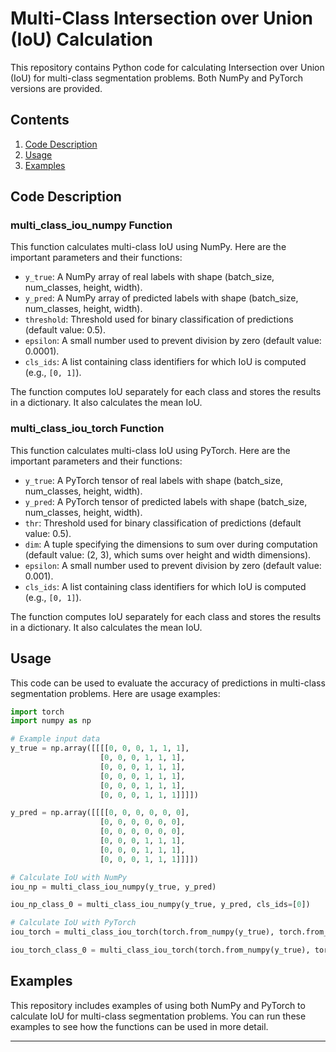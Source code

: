 # Multi-Class Intersection over Union (IoU) Calculation

This repository contains Python code for calculating Intersection over Union (IoU) for multi-class segmentation problems. Both NumPy and PyTorch versions are provided.

## Contents
1. [Code Description](#code-description)
2. [Usage](#usage)
3. [Examples](#examples)

## Code Description

### multi_class_iou_numpy Function
This function calculates multi-class IoU using NumPy. Here are the important parameters and their functions:

- `y_true`: A NumPy array of real labels with shape (batch_size, num_classes, height, width).
- `y_pred`: A NumPy array of predicted labels with shape (batch_size, num_classes, height, width).
- `threshold`: Threshold used for binary classification of predictions (default value: 0.5).
- `epsilon`: A small number used to prevent division by zero (default value: 0.0001).
- `cls_ids`: A list containing class identifiers for which IoU is computed (e.g., `[0, 1]`).

The function computes IoU separately for each class and stores the results in a dictionary. It also calculates the mean IoU.

### multi_class_iou_torch Function
This function calculates multi-class IoU using PyTorch. Here are the important parameters and their functions:

- `y_true`: A PyTorch tensor of real labels with shape (batch_size, num_classes, height, width).
- `y_pred`: A PyTorch tensor of predicted labels with shape (batch_size, num_classes, height, width).
- `thr`: Threshold used for binary classification of predictions (default value: 0.5).
- `dim`: A tuple specifying the dimensions to sum over during computation (default value: (2, 3), which sums over height and width dimensions).
- `epsilon`: A small number used to prevent division by zero (default value: 0.001).
- `cls_ids`: A list containing class identifiers for which IoU is computed (e.g., `[0, 1]`).

The function computes IoU separately for each class and stores the results in a dictionary. It also calculates the mean IoU.

## Usage

This code can be used to evaluate the accuracy of predictions in multi-class segmentation problems. Here are usage examples:

```python
import torch
import numpy as np

# Example input data
y_true = np.array([[[[0, 0, 0, 1, 1, 1],
                    [0, 0, 0, 1, 1, 1],
                    [0, 0, 0, 1, 1, 1],
                    [0, 0, 0, 1, 1, 1],
                    [0, 0, 0, 1, 1, 1],
                    [0, 0, 0, 1, 1, 1]]]])

y_pred = np.array([[[[0, 0, 0, 0, 0, 0],
                    [0, 0, 0, 0, 0, 0],
                    [0, 0, 0, 0, 0, 0],
                    [0, 0, 0, 1, 1, 1],
                    [0, 0, 0, 1, 1, 1],
                    [0, 0, 0, 1, 1, 1]]]])

# Calculate IoU with NumPy
iou_np = multi_class_iou_numpy(y_true, y_pred)

iou_np_class_0 = multi_class_iou_numpy(y_true, y_pred, cls_ids=[0])

# Calculate IoU with PyTorch
iou_torch = multi_class_iou_torch(torch.from_numpy(y_true), torch.from_numpy(y_pred))

iou_torch_class_0 = multi_class_iou_torch(torch.from_numpy(y_true), torch.from_numpy(y_pred), cls_ids=[0])
```

## Examples

This repository includes examples of using both NumPy and PyTorch to calculate IoU for multi-class segmentation problems. You can run these examples to see how the functions can be used in more detail.

---
